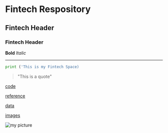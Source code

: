 # Fintech Respository #

## Fintech Header ##

### Fintech Header ###

**Bold** *Italic*

---

```python
print ('This is my Fintech Space)
```

> "This is a quote"

[code](code)

[reference](references)

[data](data)

[images](images)

![my picture](pix.jpg)





